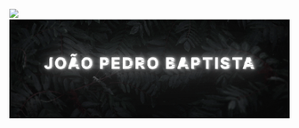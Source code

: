 

![](https://github-readme-stats.vercel.app/api/top-langs/?username=joaobaptista03&theme=highcontrast&show_icons=true&hide_border=false&layout=compact)
![](https://raw.githubusercontent.com/joaobaptista03/joaobaptista03/main/Banner.gif)
